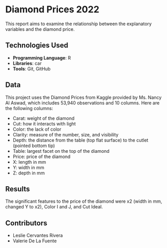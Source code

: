 # Diamond Prices 2022
This report aims to examine the relationship between the explanatory variables and the diamond price. 

## Technologies Used
- **Programming Language**: R
- **Libraries**: car
- **Tools**: Git, GitHub

## Data
This project uses the Diamond Prices from Kaggle provided by Ms. Nancy Al Aswad, which includes 53,940 observations and 10 columns. Here are the following columns:

- Carat: weight of the diamond
- Cut: how it interacts with light
- Color: the lack of color
- Clarity: measure of the number, size, and visibility
- Depth: the distance from the table (top flat surface) to the cutlet (pointed bottom tip)
- Table: largest facet on the top of the diamond
- Price: price of the diamond
- X: length in mm
- Y: width in mm
- Z: depth in mm

## Results
The significant features to the price of the diamond were x2 (width in mm, changed Y to x2), Color I and J, and Cut Ideal. 

## Contributors 
- Leslie Cervantes Rivera
- Valerie De La Fuente
